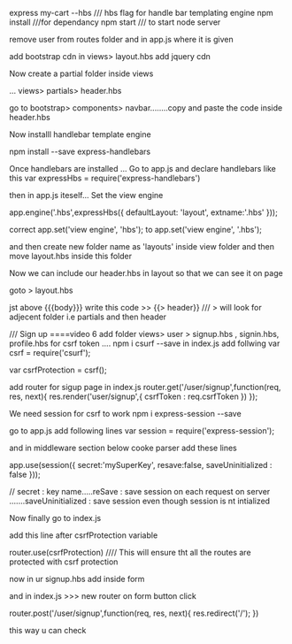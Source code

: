 express my-cart  --hbs   /// hbs flag for handle bar templating engine
npm install  ///for dependancy
npm start /// to start node server


remove user from routes folder and in app.js where it is given

add bootstrap cdn in views> layout.hbs
add jquery cdn 


Now create a partial folder  inside views

... views> partials> header.hbs

go to bootstrap> components> navbar........copy and paste the code inside header.hbs



Now installl handlebar template engine

npm install --save express-handlebars 

Once handlebars are installed ... Go to app.js and declare handlebars 
like this     var expressHbs = require('express-handlebars')




then in app.js iteself... Set the view engine 

app.engine('.hbs',expressHbs({
  defaultLayout: 'layout', extname:'.hbs'
}));

correct app.set('view engine', 'hbs');  to app.set('view engine', '.hbs');


and then create new folder name as 'layouts' inside view folder and then move layout.hbs inside this folder



Now we can include our header.hbs in layout so that we can see it on page

goto > layout.hbs

jst above {{{body}}} write this code >>    {{> header}}          /// > will look for adjecent folder i.e partials and then header





/// Sign up   ====video 6
add folder views> user > signup.hbs , signin.hbs, profile.hbs
for csrf token .... npm i csurf --save
in index.js add follwing
var csrf = require('csurf');

var csrfProtection = csrf();

add router for sigup page in index.js
router.get('/user/signup',function(req, res,  next){
  res.render('user/signup',{
    csrfToken : req.csrfToken
  })
});

We need session for csrf to work
npm i express-session --save

go to app.js
add following lines
var session = require('express-session');

and in middleware section below cooke parser add these lines

app.use(session({
  secret:'mySuperKey', resave:false, saveUninitialized : false
}));

// secret : key name.....reSave : save session on each request on server .......saveUninitialized : save session even though session is nt intialized


Now finally go to index.js

add this line after csrfProtection variable

router.use(csrfProtection) //// This will ensure tht all the routes are protected with csrf protection


now in ur signup.hbs  add <input type="hidden" name="_csrf" value="{{csrfToken}}"> inside form 

and in index.js  >>> new router on form button click

router.post('/user/signup',function(req, res,  next){
  res.redirect('/');
})

this way u can check


